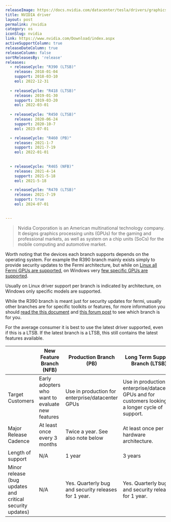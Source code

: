 ```yaml
---
releaseImage: https://docs.nvidia.com/datacenter/tesla/drivers/graphics/driver-branches-overview.png
title: NVIDIA driver
layout: post
permalink: /nvidia
category: os
iconSlug: nvidia
link: https://www.nvidia.com/Download/index.aspx
activeSupportColumn: true
releaseDateColumn: true
releaseColumn: false
sortReleasesBy: 'release'
releases:
  - releaseCycle: "R390 (LTSB)"
    release: 2018-01-04
    support: 2018-03-10
    eol: 2022-12-31
    
  - releaseCycle: "R418 (LTSB)"
    release: 2019-01-30
    support: 2019-03-20
    eol: 2022-03-01
    
  - releaseCycle: "R450 (LTSB)"
    release: 2020-06-24
    support: 2020-10-7
    eol: 2023-07-01

  - releaseCycle: "R460 (PB)"
    release: 2021-1-7
    support: 2021-7-19
    eol: 2022-01-01
    
    
  - releaseCycle: "R465 (NFB)"
    release: 2021-4-14
    support: 2021-5-18
    eol: 2021-5-18

  - releaseCycle: "R470 (LTSB)"
    release: 2021-7-19
    support: true
    eol: 2024-07-01
    

---
```


> Nvidia Corporation is an American multinational technology company. It designs graphics processing units (GPUs) for the gaming and professional markets, as well as system on a chip units (SoCs) for the mobile computing and automotive market.

Worth noting that the devices each branch supports depends on the operating system. For example the R390 branch mainly exists simply to provide security updates to the Fermi architecture, but while on [Linux all Fermi GPUs are supported](http://us.download.nvidia.com/XFree86/Linux-x86_64/390.144/README/supportedchips.html), on Windows very [few specific GPUs are supported](https://uk.download.nvidia.com/Windows/Quadro_Certified/392.65/392.65-win10-quadro-release-notes.pdf).

Usually on Linux driver support per branch is indicated by architecture, on Windows only specific models are supported. 

While the R390 branch is meant just for security updates for fermi, usually other branches are for specific toolkits or features, for more information you should [read the this document](https://docs.nvidia.com/datacenter/tesla/drivers/#comparison) and [this forum post](https://forums.developer.nvidia.com/t/unix-graphics-feature-deprecation-schedule/60588) to see which branch is for you. 

For the average consumer it is best to use the latest driver supported, even if this is a LTSB. If the latest branch is a LTSB, this still contains the latest features available.

|   | New Feature Branch (NFB) | Production Branch (PB) | Long Term Support Branch (LTSB) |
|---|---|---|---|
| Target Customers | Early adopters who want to evaluate new features | Use in production for enterprise/datacenter GPUs | Use in production for enterprise/datacenter GPUs and for customers looking for a longer cycle of support.  |
| Major Release Cadence | At least once every 3 months | Twice a year. See also note below | At least once per hardware architecture. |
| Length of support | N/A | 1 year | 3 years |
| Minor release (bug updates and critical security updates) | N/A | Yes. Quarterly bug and security releases for 1 year. | Yes. Quarterly bug and security releases for 1 year. |
